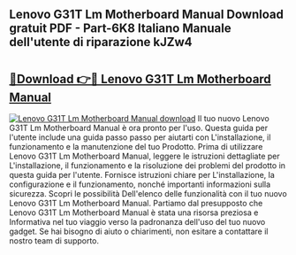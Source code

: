 ## Lenovo G31T Lm Motherboard Manual Download gratuit PDF - Part-6K8 Italiano Manuale dell'utente di riparazione kJZw4

# <h2><a href="http://dfdujt1.blite.top/?on=Lenovo+G31T+Lm+Motherboard+Manual">🔗Download 👉🔴 Lenovo G31T Lm Motherboard Manual</a></h2>

[![Lenovo G31T Lm Motherboard Manual download](https://i.imgur.com/lujVjoI.png)](http://dfdujt1.blite.top/?on=Lenovo+G31T+Lm+Motherboard+Manual)
Il tuo nuovo Lenovo G31T Lm Motherboard Manual è ora pronto per l'uso. Questa guida per l'utente include una guida passo passo per aiutarti con L'installazione, il funzionamento e la manutenzione del tuo Prodotto. Prima di utilizzare Lenovo G31T Lm Motherboard Manual, leggere le istruzioni dettagliate per L'installazione, il funzionamento e la risoluzione dei problemi del prodotto in questa guida per l'utente. Fornisce istruzioni chiare per L'installazione, la configurazione e il funzionamento, nonché importanti informazioni sulla sicurezza. Scopri le possibilità Dell'elenco delle funzionalità con il tuo nuovo Lenovo G31T Lm Motherboard Manual. Partiamo dal presupposto che Lenovo G31T Lm Motherboard Manual è stata una risorsa preziosa e Informativa nel tuo viaggio verso la padronanza dell'uso del tuo nuovo gadget. Se hai bisogno di aiuto o chiarimenti, non esitare a contattare il nostro team di supporto.
